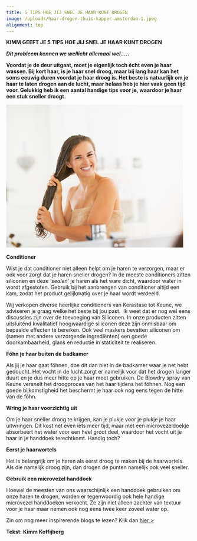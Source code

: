 ```yaml
---
title: 5 TIPS HOE JIJ SNEL JE HAAR KUNT DROGEN
image: /uploads/haar-drogen-thuis-kapper-amsterdam-1.jpeg
alignment: top
---
```



**KIMM GEEFT JE 5 TIPS HOE JIJ SNEL JE HAAR KUNT DROGEN**

***Dit probleem kennen we wellicht allemaal wel…..***

**Voordat je de deur uitgaat, moet je eigenlijk toch &eacute;cht even je haar wassen. Bij kort haar, is je haar snel droog, maar bij lang haar kan het soms eeuwig duren voordat je haar droog is. Het beste is natuurlijk om je haar te laten drogen aan de lucht, maar helaas heb je hier vaak geen tijd voor. Gelukkig heb ik een aantal handige tips voor je, waardoor je haar een stuk sneller droogt.**

![](/uploads/versions/haar-drogen-thuis-kapper-amsterdam---x----480-388x---.jpeg)

**Conditioner**

Wist je dat conditioner niet alleen helpt om je haren te verzorgen, maar er ook voor zorgt dat je haren sneller drogen? In de meeste conditioners zitten siliconen en deze ‘*sealen*‘ je haren als het ware dicht, waardoor water in wordt afgestoten. Gebruik bij het aanbrengen van conditioner altijd een kam, zodat het product gelijkmatig over je haar wordt verdeeld.&nbsp;

Wij verkopen diverse heerlijke conditioners van Kerastase tot Keune, we adviseren je graag welke het beste bij jou past. &nbsp;Ik weet dat er nog wel eens discussies zijn over de toevoeging van Siliconen. In onze producten zitten uitsluitend kwalitatief hoogwaardige siliconen deze zijn onmisbaar om bepaalde effecten te bereiken. Ook veel maskers bevatten siliconen om (samen met andere verzorgende ingredi&euml;nten) een goede doorkambaarheid, glans en reductie in staticiteit te realiseren.

**F&ouml;hn je haar buiten de badkamer**

Als jij je haar gaat f&ouml;hnen, doe dit dan niet in de badkamer waar je net hebt gedoucht. Het vocht in de lucht zorgt er namelijk voor dat het drogen langer duurt en je dus meer hitte op je haar moet gebruiken. De Blowdry spray van Keune versnelt het droogproces van het haar tijdens het f&ouml;hnen. Nog een goede bijkomstigheid het beschermt je haar ook nog eens tegen de hitte van de f&ouml;hn.

**Wring je haar voorzichtig uit**

Om je haar sneller droog te krijgen, kan je plukje voor je plukje je haar uitwringen. Dit kost net even iets meer tijd, maar met een microvezeldoekje absorbeert het water voor een heel groot deel, waardoor het vocht uit je haar in je handdoek terechtkomt. Handig toch?

**Eerst je haarwortels**

Het is belangrijk om je haren als eerst droog te maken bij de haarwortels. Als die namelijk droog zijn, dan drogen de punten namelijk ook veel sneller.

**Gebruik een microvezel handdoek**

Hoewel de meesten van ons waarschijnlijk een handdoek gebruiken om onze haren te drogen, worden er tegenwoordig ook hele handige microvezel handdoeken verkocht. Ze zijn niet alleen zachter van textuur voor je haar maar nemen ook nog eens twee keer zoveel water op.

Zin om nog meer inspirerende blogs te lezen? Klik dan&nbsp;[hier &gt;](http://www.koffijberg.nl/nieuws/)

**Tekst: Kimm Koffijberg**